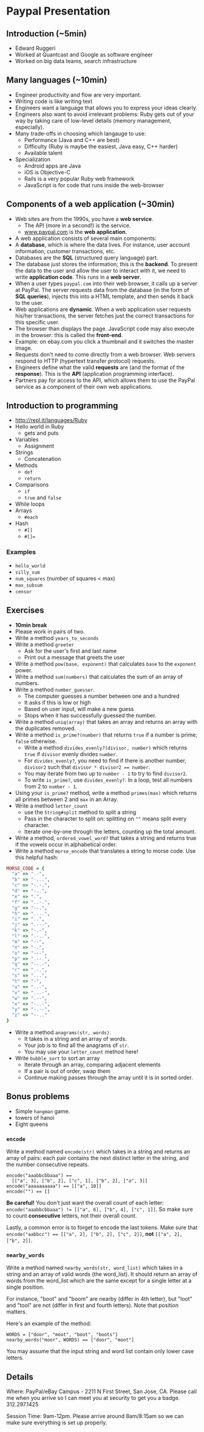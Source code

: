 # Paypal Presentation

## Introduction (~5min)

* Edward Ruggeri
* Worked at Quantcast and Google as software engineer
* Worked on big data teams, search infrastructure

## Many languages (~10min)

* Engineer productivity and flow are very important.
* Writing code is like writing text
* Engineers want a language that allows you to express your ideas
  clearly.
* Engineers also want to avoid irrelevant problems: Ruby gets out of
  your way by taking care of low-level details (memory management,
  especially).
* Many trade-offs in choosing which langauge to use:
    * Performance (Java and C++ are best)
    * Difficulty (Ruby is maybe the easiest, Java easy, C++ harder)
    * Available talent
* Specialization
    * Android apps are Java
    * iOS is Objective-C
    * Rails is a very popular Ruby web framework
    * JavaScript is for code that runs inside the web-browser

## Components of a web application (~30min)

* Web sites are from the 1990s, you have a **web service**.
    * The API (more in a second!) is the service.
    * www.paypal.com is the **web application**.
* A web application consists of several main components:
* A **database**, which is where the data lives. For instance,
  user account information, customer transactions, etc.
* Databases are the **SQL** (structured query language) part.
* The database just stores the information; this is the
  **backend**. To present the data to the user and allow the user to
  interact with it, we need to write **application code**. This runs
  in a **web server**.
* When a user types `paypal.com` into their web browser, it calls up a
  server at PayPal. The server requests data from the database (in the
  form of **SQL queries**), injects this into a HTML template, and
  then sends it back to the user.
* Web applications are **dynamic**. When a web application user
  requests his/her transactions, the server fetches just the correct
  transactions for this specific user.
* The browser than displays the page. JavaScript code may also execute
  in the browser: this is called the **front-end**.
* Example: on ebay.com you click a thumbnail and it switches the
  master image.
* Requests don't need to come directly from a web browser. Web servers
  respond to HTTP (hypertext transfer protocol) requests.
* Engineers define what the valid **requests** are (and the format of
  the **response**). This is the **API** (application programming
  interface).
* Partners pay for access to the API, which allows them to use the
  PayPal service as a component of their own web applications.

## Introduction to programming

* http://repl.it/languages/Ruby
* Hello world in Ruby
    * gets and puts
* Variables
    * Assignment
* Strings
    * Concatenation
* Methods
    * `def`
    * `return`
* Comparisons
    * `if`
    * `true` and `false`
* While loops
* Arrays
    * `#each`
* Hash
    * `#[]`
    * `#[]=`

### Examples

* `hello_world`
* `silly_sum`
* `num_squares` (number of squares < max)
* `max_subsum`
* `censor`

## Exercises

* **10min break**
* Please work in pairs of two.
* Write a method `years_to_seconds`
* Write a method `greeter`
    * Ask for the user's first and last name
    * Print out a message that greets the user
* Write a method `pow(base, exponent)` that calculates `base` to the
  `exponent` power.
* Write a method `sum(numbers)` that calculates the sum of an array of
  numbers.
* Write a method `number_guesser`.
    * The computer guesses a number between one and a hundred
    * It asks if this is low or high
    * Based on user input, will make a new guess
    * Stops when it has successfully guessed the number.
* Write a method `uniq(array)` that takes an array and returns an
  array with the duplicates removed.
* Write a method `is_prime?(number)` that returns `true` if a number
  is prime; `false` otherwise.
    * Write a method `divides_evenly?(divisor, number)` which returns
      `true` if `divisor` evenly divides `number`.
    * For `divides_evenly?`, you need to find if there is another
      number, `divisor2` such that `divisor * divisor2 == number`.
    * You may iterate from two up to `number - 1` to try to find
      `divisor2`.
    * To write `is_prime?`, use `divides_evenly?`. In a loop, test all
      numbers from 2 to `number - 1`.
* Using your `is_prime?` method, write a method `primes(max)` which
  returns all primes between 2 and `max` in an Array.
* Write a method `letter_count`
    * use the `String#split` method to split a string
    * Pass in the character to split on: splitting on `""` means split
      every character.
    * Iterate one-by-one through the letters, counting up the total
      amount.
* Write a method, `ordered_vowel_word?` that takes a string and
  returns true if the vowels occur in alphabetical order.
* Write a method `morse_encode` that translates a string to morse
  code. Use this helpful hash:

```ruby
MORSE_CODE = {
  "a" => ".-",
  "b" => "-...",
  "c" => "-.-.",
  "d" => "-..",
  "e" => ".",
  "f" => "..-.",
  "g" => "--.",
  "h" => "....",
  "i" => "..",
  "j" => ".---",
  "k" => "-.-",
  "l" => ".-..",
  "m" => "--",
  "n" => "-.",
  "o" => "---",
  "p" => ".--.",
  "q" => "--.-",
  "r" => ".-.",
  "s" => "...",
  "t" => "-",
  "u" => "..-",
  "v" => "...-",
  "w" => ".--",
  "x" => "-..-",
  "y" => "-.--",
  "z" => "--.."
}
```

* Write a method `anagrams(str, words)`.
    * It takes in a string and an array of words.
    * Your job is to find all the anagrams of `str`.
    * You may use your `letter_count` method here!
* Write `bubble_sort` to sort an array
    * Iterate through an array, comparing adjacent elements
    * If a pair is out of order, swap them
    * Continue making passes through the array until it is in sorted
      order.

## Bonus problems

* Simple `hangman` game.
* towers of hanoi
* Eight queens


### `encode`

Write a method named `encode(str)` which takes in a string and
returns an array of pairs: each pair contains the next distinct
letter in the string, and the number consecutive repeats.

    encode("aaabbcbbaaa") ==
      [["a", 3], ["b", 2], ["c", 1], ["b", 2], ["a", 3]]
    encode("aaaaaaaaaa") == [["a", 10]]
    encode("") == []

**Be careful!** You don't just want the overall count of each
letter: `encode("aaabbcbbaaa") != [["a", 6], ["b", 4], ["c",
1]]`. So make sure to count **consecutive** letters, not their
overall count.

Lastly, a common error is to forget to encode the last
tokens. Make sure that `encode("aabbcc") == [["a", 2], ["b", 2],
["c", 2]]`, **not** `[["a", 2], ["b", 2]]`.

### `nearby_words`

Write a method named `nearby_words(str, word_list)` which takes in
a string and an array of valid words (the word\_list).  It should
return an array of words from the word_list which are the same
except for a single letter at a single position.

For instance, "boot" and "boom" are nearby (differ in 4th letter),
but "loot" and "tool" are not (differ in first and fourth
letters). Note that position matters.

Here's an example of the method:

    WORDS = ["door", "moot", "boot", "boots"]
    nearby_words("moor", WORDS) == ["door", "moot"]

You may assume that the input string and word list contain
only lower case letters.

## Details

Where: PayPal/eBay Campus - 2211 N First Street, San Jose, CA. Please
call me when you arrive so I can meet you at security to get you a
badge.  312.297.1425

Session Time: 9am-12pm. Please arrive around 8am/8:15am so we can make
sure everything is set up properly.
